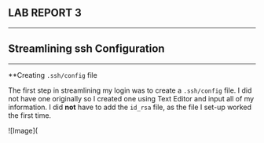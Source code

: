 ## LAB REPORT 3
---

## Streamlining ssh Configuration
---

**Creating `.ssh/config` file

The first step in streamlining my login was to create a `.ssh/config` file. I did not have one originally so I created one using Text Editor and input
all of my information. I did **not** have to add the `id_rsa` file, as the file I set-up worked the first time.

![Image](
